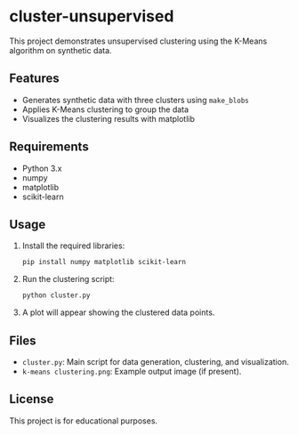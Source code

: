 # cluster-unsupervised

This project demonstrates unsupervised clustering using the K-Means algorithm on synthetic data.

## Features

- Generates synthetic data with three clusters using `make_blobs`
- Applies K-Means clustering to group the data
- Visualizes the clustering results with matplotlib

## Requirements

- Python 3.x
- numpy
- matplotlib
- scikit-learn

## Usage

1. Install the required libraries:
    ```sh
    pip install numpy matplotlib scikit-learn
    ```

2. Run the clustering script:
    ```sh
    python cluster.py
    ```

3. A plot will appear showing the clustered data points.

## Files

- `cluster.py`: Main script for data generation, clustering, and visualization.
- `k-means clustering.png`: Example output image (if present).

## License

This project is for educational purposes.